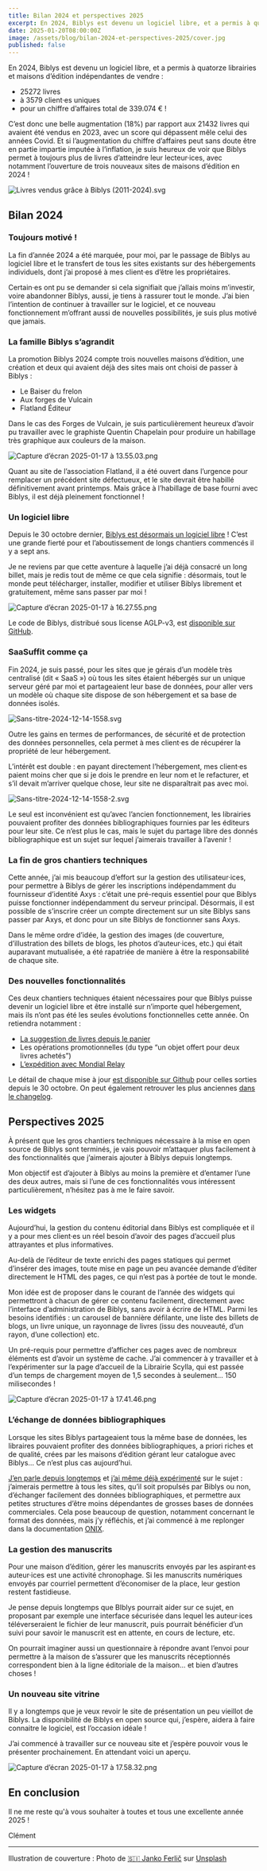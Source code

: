 ```yaml
---
title: Bilan 2024 et perspectives 2025
excerpt: En 2024, Biblys est devenu un logiciel libre, et a permis à quatorze librairies et maisons d’édition indépendantes de vendre 25272 livres à 3579 client·es uniques pour un chiffre d’affaires total de 339.074 € !
date: 2025-01-20T08:00:00Z
image: /assets/blog/bilan-2024-et-perspectives-2025/cover.jpg
published: false
---
```


En 2024, Biblys est devenu un logiciel libre, et a permis à quatorze librairies et maisons d’édition indépendantes de
vendre :

- 25272 livres
- à 3579 client·es uniques
- pour un chiffre d’affaires total de 339.074 € !

C’est donc une belle augmentation (18%) par rapport aux 21432 livres qui avaient été vendus en 2023, avec un score qui
dépassent mêle celui des années Covid. Et si l’augmentation du chiffre d’affaires peut sans doute être en partie
impartie imputée à l’inflation, je suis heureux de voir que Biblys permet à toujours plus de livres d’atteindre leur
lecteur·ices, avec notamment l’ouverture de trois nouveaux sites de maisons d’édition en 2024 !

![Livres vendus grâce à Biblys (2011-2024).svg](https://prod-files-secure.s3.us-west-2.amazonaws.com/22c18de6-3d24-4aa2-916c-4fa949480534/c007be32-8754-4328-a481-e790830e23cc/Livres_vendus_grace_a_Biblys_(2011-2024).svg)

## Bilan 2024

### Toujours motivé !

La fin d’année 2024 a été marquée, pour moi, par le passage de Biblys au logiciel libre et le transfert de tous les
sites existants sur des hébergements individuels, dont j’ai proposé à mes client·es d’être les propriétaires.

Certain·es ont pu se demander si cela signifiait que j’allais moins m’investir, voire abandonner Biblys, aussi, je tiens
à rassurer tout le monde. J’ai bien l’intention de continuer à travailler sur le logiciel, et ce nouveau fonctionnement
m’offrant aussi de nouvelles possibilités, je suis plus motivé que jamais.

### La famille Biblys s’agrandit

La promotion Biblys 2024 compte trois nouvelles maisons d’édition, une création et deux qui avaient déjà des sites mais
ont choisi de passer à Biblys :

- Le Baiser du frelon
- Aux forges de Vulcain
- Flatland Éditeur

Dans le cas des Forges de Vulcain, je suis particulièrement heureux d’avoir pu travailler avec le graphiste Quentin
Chapelain pour produire un habillage très graphique aux couleurs de la maison.

![Capture d’écran 2025-01-17 à 13.55.03.png](https://prod-files-secure.s3.us-west-2.amazonaws.com/22c18de6-3d24-4aa2-916c-4fa949480534/d7ea304b-d58a-44dc-af2a-f8ed1131f6af/Capture_decran_2025-01-17_a_13.55.03.png)

Quant au site de l’association Flatland, il a été ouvert dans l’urgence pour remplacer un précédent site défectueux, et
le site devrait être habillé définitivement avant printemps. Mais grâce à l’habillage de base fourni avec Biblys, il est
déjà pleinement fonctionnel !

### Un logiciel libre

Depuis le 30 octobre
dernier, [Biblys est désormais un logiciel libre](https://blog.biblys.org/posts/biblys-est-desormais-un-logiciel-libre/) !
C’est une grande fierté pour et l’aboutissement de longs chantiers commencés il y a sept ans.

Je ne reviens par que cette aventure à laquelle j’ai déjà consacré un long billet, mais je redis tout de même ce que
cela signifie : désormais, tout le monde peut télécharger, installer, modifier et utiliser Biblys librement et
gratuitement, même sans passer par moi !

![Capture d’écran 2025-01-17 à 16.27.55.png](https://prod-files-secure.s3.us-west-2.amazonaws.com/22c18de6-3d24-4aa2-916c-4fa949480534/344756b2-09ca-48f7-8cf5-430c8f3e49a9/Capture_decran_2025-01-17_a_16.27.55.png)

Le code de Biblys, distribué sous license AGLP-v3, est [disponible sur GitHub](https://github.com/biblys/biblys).

### SaaSuffit comme ça

Fin 2024, je suis passé, pour les sites que je gérais d’un modèle très centralisé (dit « SaaS ») où tous les sites
étaient hébergés sur un unique serveur géré par moi et partageaient leur base de données, pour aller vers un modèle où
chaque site dispose de son hébergement et sa base de données isolés.

![Sans-titre-2024-12-14-1558.svg](https://prod-files-secure.s3.us-west-2.amazonaws.com/22c18de6-3d24-4aa2-916c-4fa949480534/72b4c862-77f9-4949-a330-82bb6957dafd/Sans-titre-2024-12-14-1558.svg)

Outre les gains en termes de performances, de sécurité et de protection des données personnelles, cela permet à mes
client·es de récupérer la propriété de leur hébergement.

L’intérêt est double : en payant directement l’hébergement, mes client·es paient moins cher que si je dois le prendre en
leur nom et le refacturer, et s’il devait m’arriver quelque chose, leur site ne disparaîtrait pas avec moi.

![Sans-titre-2024-12-14-1558-2.svg](https://prod-files-secure.s3.us-west-2.amazonaws.com/22c18de6-3d24-4aa2-916c-4fa949480534/1b9b8745-336d-450b-88a3-56b3ca65166b/Sans-titre-2024-12-14-1558-2.svg)

Le seul est inconvénient est qu’avec l’ancien fonctionnement, les librairies pouvaient profiter des données
bibliographiques fournies par les éditeurs pour leur site. Ce n’est plus le cas, mais le sujet du partage libre des
donnés bibliographique est un sujet sur lequel j’aimerais travailler à l’avenir !

### La fin de gros chantiers techniques

Cette année, j’ai mis beaucoup d’effort sur la gestion des utilisateur·ices, pour permettre à Biblys de gérer les
inscriptions indépendamment du fournisseur d’identité Axys : c’était une pré-requis essentiel pour que Biblys puisse
fonctionner indépendamment du serveur principal. Désormais, il est possible de s’inscrire créer un compte directement
sur un site Biblys sans passer par Axys, et donc pour un site Biblys de fonctionner sans Axys.

Dans le même ordre d’idée, la gestion des images (de couverture, d’illustration des billets de blogs, les photos
d’auteur·ices, etc.) qui était auparavant mutualisée, a été rapatriée de manière à être la responsabilité de chaque
site.

### Des nouvelles fonctionnalités

Ces deux chantiers techniques étaient nécessaires pour que Biblys puisse devenir un logiciel libre et être installé sur
n’importe quel hébergement, mais ils n’ont pas été les seules évolutions fonctionnelles cette année. On retiendra
notamment :

- [La suggestion de livres depuis le panier](https://blog.biblys.org/posts/suggerez-des-livres-a-ajouter-au-panier/)
- Les opérations promotionnelles (du type “un objet offert pour deux livres achetés”)
- [L’expédition avec Mondial Relay](https://docs.biblys.org/configurer/mondial-relay/)

Le détail de chaque mise à jour [est disponible sur Github](https://github.com/biblys/biblys/releases) pour celles
sorties depuis le 30 octobre. On peut également retrouver les plus
anciennes [dans le changelog](https://github.com/biblys/biblys/blob/dev/CHANGELOG.md).

## Perspectives 2025

À présent que les gros chantiers techniques nécessaire à la mise en open source de Biblys sont terminés, je vais pouvoir
m’attaquer plus facilement à des fonctionnalités que j’aimerais ajouter à Biblys depuis longtemps.

Mon objectif est d’ajouter à Biblys au moins la première et d’entamer l’une des deux autres, mais si l’une de ces
fonctionnalités vous intéressent particulièrement, n’hésitez pas à me le faire savoir.

### Les widgets

Aujourd’hui, la gestion du contenu éditorial dans Biblys est compliquée et il y a pour mes client·es un réel besoin
d’avoir des pages d’accueil plus attrayantes et plus informatives.

Au-delà de l’éditeur de texte enrichi des pages statiques qui permet d’insérer des images, toute mise en page un peu
avancée demande d’éditer directement le HTML des pages, ce qui n’est pas à portée de tout le monde.

Mon idée est de proposer dans le courant de l’année des widgets qui permettront à chacun de gérer ce contenu facilement,
directement avec l’interface d’administration de Biblys, sans avoir à écrire de HTML. Parmi les besoins identifiés : un
carousel de bannière défilante, une liste des billets de blogs, un livre unique, un rayonnage de livres (issu des
nouveauté, d’un rayon, d’une collection) etc.

Un pré-requis pour permettre d’afficher ces pages avec de nombreux éléments est d’avoir un système de cache. J’ai
commencer à y travailler et à l’expérimenter sur la page d’accueil de la Librairie Scylla, qui est passée d’un temps de
chargement moyen de 1,5 secondes à seulement… 150 milisecondes !

![Capture d’écran 2025-01-17 à 17.41.46.png](https://prod-files-secure.s3.us-west-2.amazonaws.com/22c18de6-3d24-4aa2-916c-4fa949480534/ba2fe84f-93d0-4dca-8adb-b47fd87cd0c8/Capture_decran_2025-01-17_a_17.41.46.png)

### L’échange de données bibliographiques

Lorsque les sites Biblys partageaient tous la même base de données, les libraires pouvaient profiter des données
bibliographiques, a priori riches et de qualité, crées par les maisons d’édition gérant leur catalogue avec Biblys… Ce
n’est plus cas aujourd’hui.

[J’en parle depuis longtemps](https://blog.biblys.org/posts/bilan-de-l-annee-2016/#:~:text=Biblys%20Data%20Server)
et [j’ai même déjà expérimenté](https://github.com/biblys/biblys-data-server) sur le sujet : j’aimerais permettre à tous
les sites, qu’il soit propulsés par Biblys ou non, d’échanger facilement des données bibliographiques, et permettre aux
petites structures d’être moins dépendantes de grosses bases de données commerciales.
Cela pose beaucoup de question, notamment concernant le format des données, mais j’y réfléchis, et j’ai commencé à me
replonger dans la documentation [ONIX](https://www.editeur.org/11/books/).

### La gestion des manuscrits

Pour une maison d’édition, gérer les manuscrits envoyés par les aspirant·es auteur·ices est une activité chronophage. Si
les manuscrits numériques envoyés par courriel permettent d’économiser de la place, leur gestion restent fastidieuse.

Je pense depuis longtemps que BIblys pourrait aider sur ce sujet, en proposant par exemple une interface sécurisée dans
lequel les auteur·ices téléverseraient le fichier de leur manuscrit, puis pourrait bénéficier d’un suivi pour savoir le
manuscrit est en attente, en cours de lecture, etc.

On pourrait imaginer aussi un questionnaire à répondre avant l’envoi pour permettre à la maison de s’assurer que les
manuscrits réceptionnés correspondent bien à la ligne éditoriale de la maison… et bien d’autres choses !

### Un nouveau site vitrine

Il y a longtemps que je veux revoir le site de présentation un peu vieillot de Biblys. La disponibilité de Biblys en
open source qui, j’espère, aidera à faire connaitre le logiciel, est l’occasion idéale !

J’ai commencé à travailler sur ce nouveau site et j’espère pouvoir vous le présenter prochainement. En attendant voici
un aperçu.

![Capture d’écran 2025-01-17 à 17.58.32.png](https://prod-files-secure.s3.us-west-2.amazonaws.com/22c18de6-3d24-4aa2-916c-4fa949480534/76e5a6f6-3095-4bd8-8656-f44592b259c1/Capture_decran_2025-01-17_a_17.58.32.png)

## En conclusion

Il ne me reste qu'à vous souhaiter à toutes et tous une excellente année 2025 !

Clément

---
Illustration de couverture : 
Photo de <a href="https://unsplash.com/fr/@itfeelslikefilm?utm_content=creditCopyText&utm_medium=referral&utm_source=unsplash">🇸🇮 Janko Ferlič</a> sur <a href="https://unsplash.com/fr/photos/photo-de-bibliotheque-avec-lumieres-allumees-sfL_QOnmy00?utm_content=creditCopyText&utm_medium=referral&utm_source=unsplash">Unsplash</a>
      
